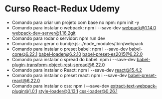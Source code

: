 # Curso React-Redux Udemy

* Comando para criar um projeto com base no npm: npm init -y
* Comando para instalar o webpack: npm i --save-dev webpack@1.14.0 webpack-dev-server@1.16.2git 
* Comando para rodar o servidor: npm run dev
* Comando para gerar o bundje.js: ./node_modules/.bin/webpack
* Comando para instalar o preset babel: npm i --save-dev babel-core@6.22.1 babel-loader@6.2.10 babel-preset-es2015@6.22.0
* Comando para instalar o spread do babel: npm i --save-dev babel-plugin-transform-object-rest-spread@6.22.0
* Comando para instalar o React: npm i --save-dev react@15.4.2
* Comando para instalar o preset react: npm i --save-dev babel-preset-react@6.22.0
* Comando para instalar o css: npm i --save-dev extract-text-webpack-plugin@1.0.1 style-loader@0.13.1 css-loader@0.26.1